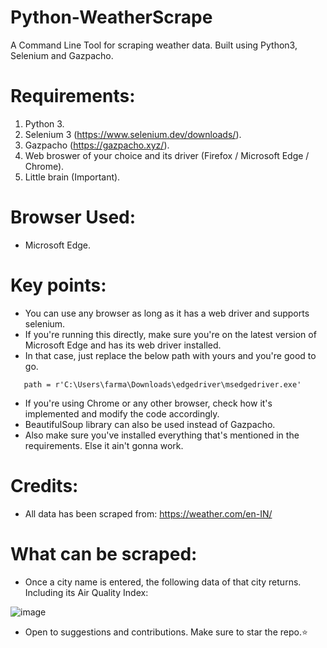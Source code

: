 # Python-WeatherScrape
A Command Line Tool for scraping weather data. Built using Python3, Selenium and Gazpacho.
# Requirements:
1. Python 3.
2. Selenium 3 (https://www.selenium.dev/downloads/).
3. Gazpacho (https://gazpacho.xyz/).
5. Web broswer of your choice and its driver (Firefox / Microsoft Edge / Chrome).
6. Little brain (Important).
# Browser Used:
* Microsoft Edge.
# Key points:
* You can use any browser as long as it has a web driver and supports selenium.
* If you're running this directly, make sure you're on the latest version of Microsoft Edge and has its web driver installed.
* In that case, just replace the below path with yours and you're good to go.

```
   path = r'C:\Users\farma\Downloads\edgedriver\msedgedriver.exe'
```
   
* If you're using Chrome or any other browser, check how it's implemented and modify the code accordingly.
* BeautifulSoup library can also be used instead of Gazpacho.
* Also make sure you've installed everything that's mentioned in the requirements. Else it ain't gonna work.
# Credits:
* All data has been scraped from: https://weather.com/en-IN/

# What can be scraped:
* Once a city name is entered, the following data of that city returns. Including its Air Quality Index:

![image](https://user-images.githubusercontent.com/44538497/103463318-812f9100-4d51-11eb-8798-4cd7be15b632.png)

* Open to suggestions and contributions. Make sure to star the repo.:star:
